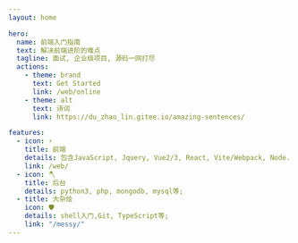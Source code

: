 ```yaml
---
layout: home

hero:
  name: 前端入门指南
  text: 解决前端进阶的难点
  tagline: 面试, 企业级项目, 源码一网打尽
  actions:
    - theme: brand
      text: Get Started
      link: /web/online
    - theme: alt
      text: 诗词
      link: https://du_zhao_lin.gitee.io/amazing-sentences/

features:
  - icon: ⚡️
    title: 前端
    details: 包含JavaScript, Jquery, Vue2/3, React, Vite/Webpack, Node.Js等;
    link: /web/
  - icon: 🪓
    title: 后台
    details: python3, php, mongodb, mysql等;
  - title: 大杂烩
    icon: 🛡️
    details: shell入门,Git, TypeScript等;
    link: "/messy/"
---
```


<style>
  :root {
    font-size: 22px;
    --vp-home-hero-name-color: transparent;
    --vp-home-hero-name-background: -webkit-linear-gradient(120deg, #d84940, #d84940);
  }

  .VPButton.medium.brand, .VPButton.medium.alt {
    border-radius: 5px;
  }
</style>

<JsTest />
